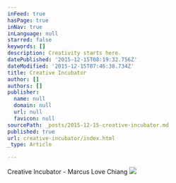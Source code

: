 ```yaml
---
inFeed: true
hasPage: true
inNav: true
inLanguage: null
starred: false
keywords: []
description: Creativity starts here.
datePublished: '2015-12-15T08:19:32.756Z'
dateModified: '2015-12-15T07:46:38.734Z'
title: Creative Incubator
author: []
authors: []
publisher:
  name: null
  domain: null
  url: null
  favicon: null
sourcePath: _posts/2015-12-15-creative-incubator.md
published: true
url: creative-incubator/index.html
_type: Article

---
```

Creative Incubator - Marcus Love Chiang
![](https://the-grid-user-content.s3-us-west-2.amazonaws.com/22ce991c-70ae-45e6-95ea-fcbeab59d2ba.png)